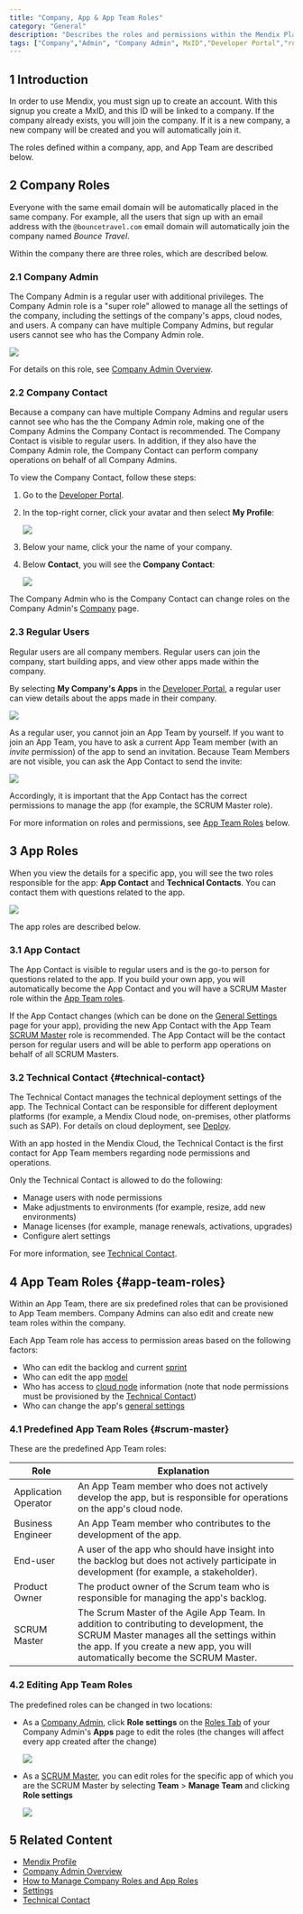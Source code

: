 ```yaml
---
title: "Company, App & App Team Roles"
category: "General"
description: "Describes the roles and permissions within the Mendix Platform."
tags: ["Company","Admin", "Company Admin", MxID","Developer Portal","role","permissions"]
---
```


## 1 Introduction

In order to use Mendix, you must sign up to create an account. With this signup you create a MxID, and this ID will be linked to a company. If the company already exists, you will join the company. If it is a new company, a new company will be created and you will automatically join it.

The roles defined within a company, app, and App Team are described below.

## 2 Company Roles

Everyone with the same email domain will be automatically placed in the same company. For example, all the users that sign up with an email address with the `@bouncetravel.com` email domain will automatically join the company named *Bounce Travel*.

Within the company there are three roles, which are described below.

### 2.1 Company Admin

The Company Admin is a regular user with additional privileges. The Company Admin role is a "super role" allowed to manage all the settings of the company, including the settings of the company's apps, cloud nodes, and users. A company can have multiple Company Admins, but regular users cannot see who has the Company Admin role.

 ![](attachments/companyadmin/company-admin.png)

For details on this role, see [Company Admin Overview](companyadmin-overview).

### 2.2 Company Contact

Because a company can have multiple Company Admins and regular users cannot see who has the the Company Admin role, making one of the Company Admins the Company Contact is recommended. The Company Contact is visible to regular users. In addition, if they also have the Company Admin role, the Company Contact can perform company operations on behalf of all Company Admins.

To view the Company Contact, follow these steps:

1. Go to the [Developer Portal](http://home.mendix.com).
2. In the top-right corner, click your avatar and then select **My Profile**:

    ![](attachments/general/show-profile.png)

3. Below your name, click your the name of your company.
4. Below **Contact**, you will see the **Company Contact**:

    ![](attachments/general/company-contact.png)

The Company Admin who is the Company Contact can change roles on the Company Admin's [Company](company) page.

### 2.3 Regular Users

Regular users are all company members. Regular users can join the company, start building apps, and view other apps made within the company. 

By selecting **My Company's Apps** in the [Developer Portal](http://home.mendix.com), a regular user can view details about the apps made in their company.

![](attachments/general/myapps.png)

As a regular user, you cannot join an App Team by yourself. If you want to join an App Team, you have to ask a current App Team member (with an *invite* permission) of the app to send an invitation. Because Team Members are not visible, you can ask the App Contact to send the invite:

![](attachments/general/company-app.png)

Accordingly, it is important that the App Contact has the correct permissions to manage the app (for example, the SCRUM Master role).

For more information on roles and permissions, see [App Team Roles](#app-team-roles) below. 

## 3 App Roles

When you view the details for a specific app, you will see the two roles responsible for the app: **App Contact** and **Technical Contacts**. You can contact them with questions related to the app.

![](attachments/settings/app-roles.png)

The app roles are described below.

### 3.1 App Contact

The App Contact is visible to regular users and is the go-to person for questions related to the app. If you build your own app, you will automatically become the App Contact and you will have a SCRUM Master role within the [App Team roles](#app-team-roles). 

If the App Contact changes (which can be done on the [General Settings](../settings/general-settings) page for your app), providing the new App Contact with the App Team [SCRUM Master](#scrum-master) role is recommended. The App Contact will be the contact person for regular users and will be able to perform app operations on behalf of all SCRUM Masters.

### 3.2 Technical Contact {#technical-contact}

The Technical Contact manages the technical deployment settings of the app. The Technical Contact can be responsible for different deployment platforms (for example, a Mendix Cloud node, on-premises, other platforms such as SAP). For details on cloud deployment, see [Deploy](../deploy).

With an app hosted in the Mendix Cloud, the Technical Contact is the first contact for App Team members regarding node permissions and operations. 

Only the Technical Contact is allowed to do the following:

* Manage users with node permissions
* Make adjustments to environments (for example, resize, add new environments) 
* Manage licenses (for example, manage renewals, activations, upgrades) 
* Configure alert settings

For more information, see [Technical Contact](/developerportal/general/technical-contact).

## 4 App Team Roles {#app-team-roles}

Within an App Team, there are six predefined roles that can be provisioned to App Team members. Company Admins can also edit and create new team roles within the company.

Each App Team role has access to permission areas based on the following factors:

* Who can edit the backlog and current [sprint](../collaborate/stories)
* Who can edit the app [model](../develop/model)
* Who has access to [cloud node](../settings/node-permissions) information (note that node permissions must be provisioned by the [Technical Contact](#technical-contact))
* Who can change the app's [general settings](../settings/general-settings)

### 4.1 Predefined App Team Roles {#scrum-master}

These are the predefined App Team roles:

Role | Explanation
------------ | -------------
Application Operator | An App Team member who does not actively develop the app, but is responsible for operations on the app's cloud node. 
Business Engineer | An App Team member who contributes to the development of the app. 
End-user | A user of the app who should have insight into the backlog but does not actively participate in development (for example, a stakeholder). 
Product Owner | The product owner of the Scrum team who is responsible for managing the app's backlog.
SCRUM Master | The Scrum Master of the Agile App Team. In addition to contributing to development, the SCRUM Master manages all the settings within the app. If you create a new app, you will automatically become the SCRUM Master. 

### 4.2 Editing App Team Roles

The predefined roles can be changed in two locations:

* As a [Company Admin](companyadmin-overview), click **Role settings** on the [Roles Tab](apps#roles-tab) of your Company Admin's **Apps** page to edit the roles (the changes will affect every app created after the change)

	![](attachments/companyadmin/apps-roles.png)

* As a [SCRUM Master](#scrum-master), you can edit roles for the specific app of which you are the SCRUM Master by selecting **Team** > **Manage Team** and clicking **Role settings**

	![](attachments/companyadmin/app-roles-edit.png)

## 5 Related Content

* [Mendix Profile](mendix-profile)
* [Company Admin Overview](/developerportal/general/companyadmin-overview)
* [How to Manage Company Roles and App Roles](/developerportal/howto/change-roles)
* [Settings](/developerportal/settings)
* [Technical Contact](technical-contact)
